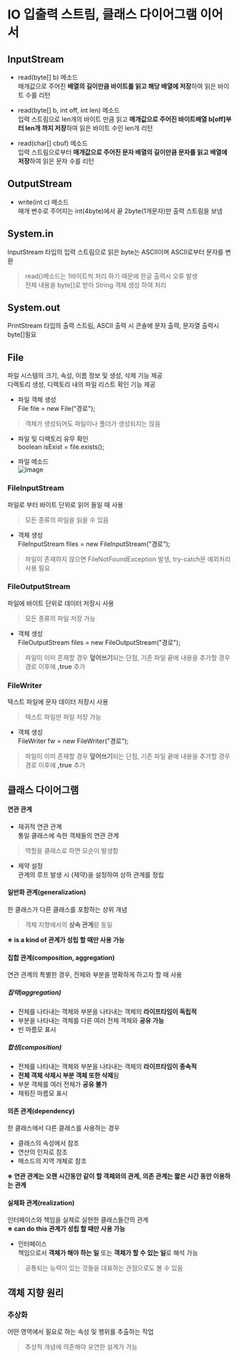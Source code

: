 IO 입출력 스트림, 클래스 다이어그램 이어서  
==========================
## InputStream  
* read(byte[] b) 메소드  
매개값으로 주어진 **배열의 길이만큼 바이트를 읽고 해당 배열에 저장**하여 읽은 바이트 수를 리턴  

* read(byte[] b, int off, int len) 메소드  
입력 스트림으로 len개의 바이트 만큼 읽고 **매개값으로 주어진 바이트배열 b[off]부터 len개 까지 저장**하여 읽은 바이트 수인 len개 리턴  

* read(char[] cbuf) 메소드  
입력 스트림으로부터 **매개값으로 주어진 문자 배열의 길이만큼 문자를 읽고 배열에 저장**하여 읽은 문자 수를 리턴  

## OutputStream  
* write(int c) 메소드  
매개 변수로 주어지는 int(4byte)에서 끝 2byte(1개문자)만 출력 스트림을 보냄  

## System.in  
InputStream 타입의 입력 스트림으로 읽은 byte는 ASCII이며 ASCII로부터 문자를 변환  
> read()메소드는 1바이트씩 처리 하기 때문에 한글 출력시 오류 발생  
> 전체 내용을 byte[]로 받아 String 객체 생성 하여 처리  

## System.out  
PrintStream 타입의 출력 스트림, ASCII 출력 시 콘솔에 문자 출력, 문자열 출력시 byte[]필요  

## File  
파일 시스템의 크기, 속성, 이름 정보 및 생성, 삭제 기능 제공  
디렉토리 생성, 디렉토리 내의 파일 리스트 확인 기능 제공  

* 파일 객체 생성  
File file = new File("경로");  
> 객체가 생성되어도 파일이나 폴더가 생성되지는 않음  

* 파일 및 디렉토리 유무 확인  
boolean isExist = file.exists();  

* 파일 메소드  
![image](https://user-images.githubusercontent.com/96763658/177293043-1a86e0c2-f280-4177-9255-665526189c50.png)  

### FileInputStream  
파일로 부터 바이트 단위로 읽어 들일 때 사용  
> 모든 종류의 파일을 읽을 수 있음  

* 객체 생성  
FileInputStream files = new FileInputStream("경로");  
> 파일이 존재하지 않으면 FileNotFoundException 발생, try-catch문 예외처리 사용 필요  

### FileOutputStream  
파일에 바이트 단위로 데이터 저장시 사용  
> 모든 종류의 파일 저장 가능  

* 객체 생성  
FileOutputStream files = new FileOutputStream("경로");  
> 파일이 이미 존재할 경우 **덮어쓰기**되는 단점, 기존 파일 끝에 내용을 추가할 경우 경로 이후에 **,true** 추가  

### FileWriter  
텍스트 파일에 문자 데이터 저장시 사용  
> 텍스트 파일만 파일 저장 가능  

* 객체 생성  
FileWriter fw = new FileWriter("경로");  
> 파일이 이미 존재할 경우 **덮어쓰기**되는 단점, 기존 파일 끝에 내용을 추가할 경우 경로 이후에 **,true** 추가  

## 클래스 다이어그램  
#### 연관 관계  
* 재귀적 연관 관계  
통일 클래스에 속한 객체들의 연관 관계  
> 역할을 클래스로 하면 모순이 발생함  

* 제약 설정  
관계의 루프 발생 시 {제약}을 설정하여 상하 관계를 정립  

####  일반화 관계(generalization)  
한 클래스가 다른 클래스를 포함하는 상위 개념  
> 객체 지향에서의 **상속 관계**랑 동일  

**※  is a kind of 관계가 성립 할 때만 사용 가능**  

#### 집합 관계(composition, aggregation)  
연관 관계의 특별한 경우, 전체와 부분을 명확하게 하고자 할 때 사용  
##### 집약(aggregation)  
- 전체를 나타내는 객체와 부분을 나타내는 객체의 **라이프타임이 독립적**  
- 부분을 나타내는 객체를 다른 여러 전체 객체와 **공유 가능**  
- 빈 마름모 표시  

##### 합성(composition)  
- 전체를 나타내는 객체와 부분을 나타내는 객체의 **라이프타임이 종속적**  
- **전체 객체 삭제시 부분 객체 또한 삭제**됨  
- 부분 객체를 여러 전체가 **공유 불가**  
- 채워진 마름모 표시  

#### 의존 관계(dependency)  
한 클래스에서 다른 클래스를 사용하는 경우  
- 클래스의 속성에서 참조  
- 연산의 인자로 참조  
- 메소드의 지역 개체로 참조  

**※ 연관 관계는 오랜 시간동안 같이 할 객체와의 관계, 의존 관계는 짧은 시간 동안 이용하는 관계**  

#### 실체화 관계(realization)  
인터페이스와 책임을 실제로 실현한 클래스들간의 관계  
**※ can do this 관계가 성립 할 때만 사용 가능**  

* 인터페이스  
책임으로서 **객체가 해야 하는 일** 또는 **객체가 할 수 있는 일**로 해석 가능  
> 공통되는 능력이 있는 것들을 대표하는 관점으로도 볼 수 있음  

## 객체 지향 원리  
### 추상화  
어떤 영역에서 필요로 하는 속성 및 행위를 추출하는 작업  
> 추상적 개념에 의존해야 유연한 설계가 가능  

